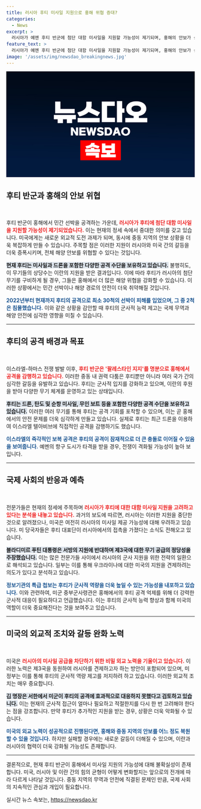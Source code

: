 ```yaml
---
title: 러시아 후티 미사일 지원으로 홍해 위협 증대?
categories:
  - News
excerpt: >
  러시아가 예멘 후티 반군에 첨단 대함 미사일을 지원할 가능성이 제기되며, 홍해의 안보가 심각한 위협에 처하고 있습니다. 미국은 이 사실에 긴장하며 러시아의 미사일 공급을 막기 위한 외교적 노력을 강화하고 있습니다.
feature_text: >
  러시아가 예멘 후티 반군에 첨단 대함 미사일을 지원할 가능성이 제기되며, 홍해의 안보가 심각한 위협에 처하고 있습니다. 미국은 이 사실에 긴장하며 러시아의 미사일 공급을 막기 위한 외교적 노력을 강화하고 있습니다.
image: '/assets/img/newsdao_breakingnews.jpg'
---
```


<p><img src="/assets/img/newsdao_breakingnews.jpg" alt="ranknews 속보" /></p>

<h2 data-ke-size="size26">후티 반군과 홍해의 안보 위협</h2>

<p data-ke-size="size16">&nbsp;</p>

<p>후티 반군이 홍해에서 민간 선박을 공격하는 가운데, <b><span style="color: #ee2323;">러시아가 후티에 첨단 대함 미사일을 지원할 가능성이 제기되었습니다.</span></b> 이는 현재의 정세 속에서 중대한 의미를 갖고 있습니다. 미국에게는 새로운 외교적 도전 과제가 되며, 동시에 중동 지역의 안보 상황을 더욱 복잡하게 만들 수 있습니다. 주목할 점은 이러한 지원이 러시아와 미국 간의 갈등을 더욱 증폭시키며, 전체 해양 안보를 위협할 수 있다는 것입니다. </p>

<p><b><span style="background-color: #21538527;">현재 후티는 미사일과 드론을 포함한 다양한 공격 수단을 보유하고 있습니다.</span></b> 불행히도, 이 무기들의 상당수는 이란의 지원을 받은 결과입니다. 이에 따라 후티가 러시아의 첨단 무기를 구비하게 될 경우, 그들은 홍해에서 더 많은 해양 위협을 강화할 수 있습니다. 이러한 상황에서는 민간 선박이나 해양 경로의 안전이 더욱 취약해질 것입니다.</p>

<p><b><span style="color: #1a5490;">2022년부터 현재까지 후티의 공격으로 최소 30척의 선박이 피해를 입었으며, 그 중 2척은 침몰했습니다.</span></b> 이와 같은 상황을 감안할 때 후티의 군사적 능력 제고는 국제 무역과 해양 안전에 심각한 영향을 미칠 수 있습니다. </p>

<hr>

<h2 data-ke-size="size26">후티의 공격 배경과 목표</h2>

<p data-ke-size="size16">&nbsp;</p>

<p>이스라엘-하마스 전쟁 발발 이후, <b><span style="color: #ee2323;">후티 반군은 '팔레스타인 지지'를 명분으로 홍해에서 공격을 감행하고 있습니다.</span></b> 이러한 중동 내 권력 다툼은 후티뿐만 아니라 여러 국가 간의 심각한 갈등을 유발하고 있습니다. 후티는 군사적 입지를 강화하고 있으며, 이란의 후원을 받아 다양한 무기 체계를 운영하고 있는 상태입니다. </p>

<p><b><span style="background-color: #21538527;">후티는 드론, 탄도 및 순항 미사일, 무인 보트 등을 포함한 다양한 공격 수단을 보유하고 있습니다.</span></b> 이러한 여러 무기를 통해 후티는 공격 기회를 포착할 수 있으며, 이는 곧 홍해에서의 안전 문제를 더욱 심각하게 만들고 있습니다. 실제로 후티는 최근 드론을 이용하여 이스라엘 텔아비브에 직접적인 공격을 감행하기도 했습니다. </p>

<p><b><span style="color: #1a5490;">이스라엘의 즉각적인 보복 공격은 후티의 공격이 잠재적으로 더 큰 충돌로 이어질 수 있음을 보여줍니다.</span></b> 예멘의 항구 도시가 타격을 받을 경우, 전쟁이 격화될 가능성이 높아 보입니다.</p>

<hr>

<h2 data-ke-size="size26">국제 사회의 반응과 예측</h2>

<p data-ke-size="size16">&nbsp;</p>

<p>전문가들은 현재의 정세에 주목하며 <b><span style="color: #ee2323;">러시아가 후티에 대한 대함 미사일 지원을 고려하고 있다는 분석을 내놓고 있습니다.</span></b> 과거의 보도에 따르면, 러시아는 이러한 지원을 중단한 것으로 알려졌으나, 미국은 여전히 러시아의 미사일 제공 가능성에 대해 우려하고 있습니다. 미 당국자들은 후티 대표단이 러시아에서의 접촉을 가졌다는 소식도 전해오고 있습니다. </p>

<p><b><span style="background-color: #21538527;">블라디미르 푸틴 대통령은 서방의 지원에 반대하며 제3국에 대한 무기 공급의 정당성을 주장했습니다.</span></b> 이는 많은 전문가들 사이에서 러시아의 군사 지원을 위한 전략의 일환으로 해석되고 있습니다. 일부는 이를 통해 우크라이나에 대한 미국의 지원을 견제하려는 의도가 있다고 분석하고 있습니다. </p>

<p><b><span style="color: #1a5490;">정보기관의 특급 첩보는 후티가 군사적 역량을 더욱 높일 수 있는 가능성을 내포하고 있습니다.</span></b> 이와 관련하여, 미군 중부군사령관은 홍해에서의 후티 공격 억제를 위해 더 강력한 군사적 대응이 필요하다고 언급했습니다. 이는 후티의 군사적 능력 향상과 함께 미국의 역할이 더욱 중요해진다는 것을 보여주고 있습니다.</p>

<hr>

<h2 data-ke-size="size26">미국의 외교적 조치와 갈등 완화 노력</h2>

<p data-ke-size="size16">&nbsp;</p>

<p>미국은 <b><span style="color: #ee2323;">러시아의 미사일 공급을 차단하기 위한 비밀 외교 노력을 기울이고 있습니다.</span></b> 이러한 노력은 제3국을 동원하여 러시아를 견제하고자 하는 방안이 포함되어 있으며, 미 정부는 이를 통해 후티의 군사적 역량 제고를 저지하려 하고 있습니다. 이러한 외교적 조치는 매우 중요합니다. </p>

<p><b><span style="background-color: #21538527;">김 명장은 서한에서 미군이 후티의 공격에 효과적으로 대응하지 못했다고 검토하고 있습니다.</span></b> 이는 현재의 군사적 접근이 얼마나 필요하고 적절한지를 다시 한 번 고려해야 한다는 점을 강조합니다. 만약 후티가 추가적인 지원을 받는 경우, 상황은 더욱 악화될 수 있습니다. </p>

<p><b><span style="color: #1a5490;">미국의 외교 노력이 성공적으로 진행된다면, 홍해와 중동 지역의 안보를 어느 정도 복원할 수 있을 것입니다.</span></b> 하지만 실패할 경우에는 새로운 갈등이 더해질 수 있으며, 이란과 러시아의 협력이 더욱 강화될 가능성도 존재합니다. </p>

<hr>

<p>결론적으로, 현재 후티 반군이 홍해에서 미사일 지원의 가능성에 대해 불확실성이 존재합니다. 미국, 러시아 및 이란 간의 힘의 균형이 어떻게 변화할지는 앞으로의 전개에 따라 다르게 나타날 것입니다. 중동 지역의 무역과 안전에 직결된 문제인 만큼, 국제 사회의 지속적인 관심과 개입이 필요합니다.</p>
실시간 뉴스 속보는, <a href="https://newsdao.kr" rel="dofollow">https://newsdao.kr</a>


